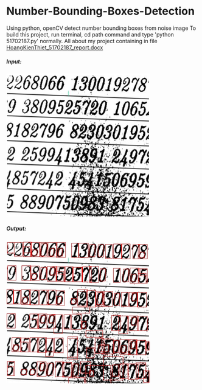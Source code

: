 # Number-Bounding-Boxes-Detection
Using python, openCV detect number bounding boxes from noise image 
To build this project, run terminal, cd path command and type 'python 51702187.py' normally.
All about my project containing in file [HoangKienThiet_51702187_report.docx](https://github.com/smoothkt4951/Number-Bounding-Boxes-Detection/blob/main/HoangKienThiet_51702187_midterm/HoangKienThiet_51702187_report.docx)

##### Input:
![](HoangKienThiet_51702187_midterm/input.png)
##### Output:
![](HoangKienThiet_51702187_midterm/output.jpg)
